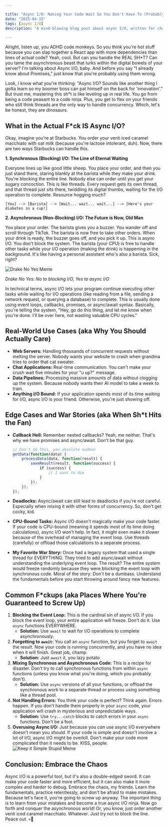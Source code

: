 ```yaml
---

title: "Async I/O: Making Your Code Wait So You Don't Have To (Probably)"
date: "2025-04-15"
tags: [async I/O]
description: "A mind-blowing blog post about async I/O, written for chaotic Gen Z engineers who have the attention span of a goldfish and the coding skills of a caffeinated monkey. Buckle up."

---
```


Alright, listen up, you ADHD code monkeys. So you think you're hot stuff because you can slap together a React app with more dependencies than lines of actual code? Yeah, cool. But can you handle the REAL SH*T? Can you tame the asynchronous beast that lurks within the digital bowels of your server? I'm talking about Async I/O, baby. And before you say "I already know about Promises," just know that you're probably using them wrong.

Look, I know what you're thinking: "Async I/O? Sounds like another thing I gotta learn so my boomer boss can pat himself on the back for 'innovation'." But trust me, mastering this sh*t is like leveling up in real life. You go from being a code peasant to a code ninja. Plus, you get to flex on your friends who still think threads are the only way to handle concurrency. Which, let's be honest, they are dinosaurs.

## What in the Actual F*ck IS Async I/O?

Okay, imagine you're at Starbucks. You order your venti iced caramel macchiato with oat milk (because you're lactose intolerant, duh). Now, there are two ways Starbucks can handle this.

**1. Synchronous (Blocking) I/O: The Line of Eternal Waiting**

Everyone lines up like good little sheep. You place your order, and then you just stand there, staring blankly at the barista while they make your drink. You're blocking the entire line. Nobody else can order until you get your sugary concoction. This is like threads. Every request gets its own thread, and that thread just sits there, twiddling its digital thumbs, waiting for the I/O operation to complete. Resource hogging much?

```ascii
[You] --> [Barista] --> [Wait... wait... wait...] --> [Here's your diabetes in a cup!]
```

**2. Asynchronous (Non-Blocking) I/O: The Future is Now, Old Man**

You place your order. The barista gives you a buzzer. You wander off and scroll through TikTok. The barista is now free to take other orders. When your drink is ready, the buzzer goes off, and you pick it up. This is async I/O. You don't block the system. The barista (your CPU) is free to handle other tasks while your I/O operation (making the drink) is happening in the background. It's like having a personal assistant who's also a barista. Sick, right?

![Drake No Yes Meme](https://i.imgflip.com/30b5v5.jpg)

*Drake No Yes: No to blocking I/O, Yes to async I/O*

In technical terms, async I/O lets your program continue executing other tasks while waiting for I/O operations (like reading from a file, sending a network request, or querying a database) to complete. This is usually done using event loops, callbacks, promises, or async/await syntax. Basically, you're telling the system, "Hey, go do this thing, and let me know when you're done. I'll be over here, not wasting valuable CPU cycles."

## Real-World Use Cases (aka Why You Should Actually Care)

*   **Web Servers:** Handling thousands of concurrent requests without melting the server. Nobody wants your website to crash when grandma tries to order that cat sweater.
*   **Chat Applications:** Real-time communication. You can't make your crush wait five minutes for your "u up?" message.
*   **Data Pipelines:** Processing massive amounts of data without clogging up the system. Because nobody wants their AI model to take a week to train.
*   **Anything I/O Bound:** If your application spends most of its time waiting for I/O, async I/O is your friend. Otherwise, you're just showing off.

## Edge Cases and War Stories (aka When Sh*t Hits the Fan)

*   **Callback Hell:** Remember nested callbacks? Yeah, me neither. That's why we have promises and async/await. Don't be that guy.

    ```javascript
    // Don't do this, you absolute madman
    getData(function(data) {
        processData(data, function(result) {
            saveResult(result, function(success) {
                if (success) {
                    // I want to die
                }
            });
        });
    });
    ```

*   **Deadlocks:** Async/await can still lead to deadlocks if you're not careful. Especially when mixing it with other forms of concurrency. So, don't get cocky, kid.
*   **CPU-Bound Tasks:** Async I/O doesn't magically make your code faster. If your code is CPU-bound (meaning it spends most of its time doing calculations), async I/O won't help. In fact, it might even make it slower because of the overhead of managing the event loop. Use threads (carefully) or offload those calculations to a separate process.
*   **My Favorite War Story:** Once had a legacy system that used a single thread for EVERYTHING. They tried to add async/await without understanding the underlying event loop. The result? The entire system would freeze randomly because they were blocking the event loop with synchronous code. Moral of the story: Don't be a dumbass. Understand the fundamentals before you start throwing around fancy new features.

## Common F*ckups (aka Places Where You're Guaranteed to Screw Up)

1.  **Blocking the Event Loop:** This is the cardinal sin of async I/O. If you block the event loop, your entire application will freeze. Don't do it. Use `async` functions EVERYWHERE.
    *   **Solution:** Use `await` to wait for I/O operations to complete asynchronously.
2.  **Forgetting to `await`:** You call an `async` function, but you forget to `await` the result. Now your code is running concurrently, and you have no idea when it will finish. Great job, champ.
    *   **Solution:** Just `await` it, you lazy potato.
3.  **Mixing Synchronous and Asynchronous Code:** This is a recipe for disaster. Don't try to call synchronous functions from within `async` functions (unless you know what you're doing, which you probably don't).
    *   **Solution:** Use `async` versions of all your functions, or offload the synchronous work to a separate thread or process using something like a thread pool.
4.  **Not Handling Errors:** You think your code is perfect? Think again. Errors happen. If you don't handle them properly in your `async` code, your application will crash in mysterious and unpredictable ways.
    *   **Solution:** Use `try...catch` blocks to catch errors in your `async` functions. Don't be a fool.
5.  **Overusing Async I/O:** Just because you *can* use async I/O everywhere doesn't mean you *should*. If your code is simple and doesn't involve a lot of I/O, async I/O might be overkill. Don't make your code more complicated than it needs to be. KISS, people.
    ![Keep it Simple Stupid Meme](https://i.imgflip.com/4143v.jpg)

## Conclusion: Embrace the Chaos

Async I/O is a powerful tool, but it's also a double-edged sword. It can make your code faster and more efficient, but it can also make it more complex and harder to debug. Embrace the chaos, my friends. Learn the fundamentals, practice relentlessly, and don't be afraid to make mistakes. Because let's face it, you're going to screw up anyway. The important thing is to learn from your mistakes and become a true async I/O ninja. Now go forth and conquer the asynchronous world! Or, you know, just order another venti iced caramel macchiato. Whatever. Just try not to block the line. Peace out. 💀🙏
